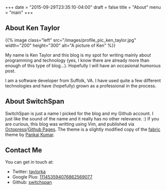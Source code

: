 +++
date = "2015-09-29T23:35:10-04:00"
draft = false
title = "About"
menu = "main"
+++
## About Ken Taylor

{{% image class="left" src="/images/profile_pic_ken_taylor.jpg" width="200" height="300" alt="A picture of Ken" %}}

My name is Ken Taylor and this blog is my spot for writing mainly about programming and technology (yes, I know there are already more than enough of this type of blog…). Hopefully I will have an occasional humorous post. 

I am a software developer from Suffolk, VA. I have used quite a few different technologies and have (hopefully) grown as a professional in the process.

## About SwitchSpan

SwitchSpan is just a name I picked for the blog and my Github
account. I just like the sound of the name and it really has no
other relevance. :)
If you are curious, this blog was writting using Vim, and published via
[Octopress](http://octopress.org)/[Github Pages](http://pages.github.com). The theme is a slightly modified copy of the [fabric](http://github.com/panks/fabric) theme by [Pankaj Kumar](http://panks.me).

## Contact Me

You can get in touch at:

* Twitter: [taylorka](http://twitter.com/taylorka)
* Google Plus: [111453594076862569077](http://plus.google.com/111453594076862569077)
* Github: [switchspan](http://github.com/switchspan)
